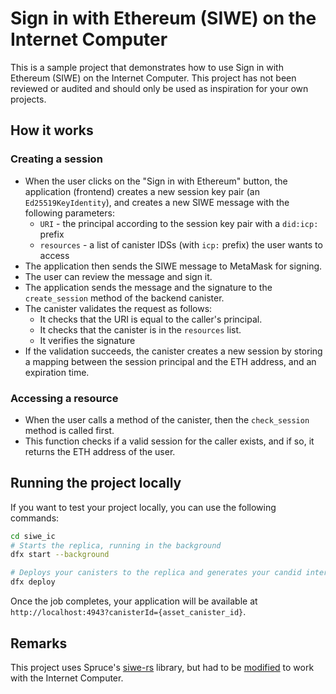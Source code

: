 # Sign in with Ethereum (SIWE) on the Internet Computer

This is a sample project that demonstrates how to use Sign in with Ethereum (SIWE) on the Internet Computer.
This project has not been reviewed or audited and should only be used as inspiration for your own projects.

## How it works

### Creating a session

- When the user clicks on the "Sign in with Ethereum" button, the application (frontend) creates a new session key pair (an `Ed25519KeyIdentity`), and creates a new SIWE message with the following parameters:
  - `URI` - the principal according to the session key pair with a `did:icp:` prefix
  - `resources` - a list of canister IDSs (with `icp:` prefix) the user wants to access
- The application then sends the SIWE message to MetaMask for signing.
- The user can review the message and sign it.
- The application sends the message and the signature to the `create_session` method of the backend canister.
- The canister validates the request as follows:
  - It checks that the URI is equal to the caller's principal.
  - It checks that the canister is in the `resources` list.
  - It verifies the signature
- If the validation succeeds, the canister creates a new session by storing a mapping between the session principal and the ETH address, and an expiration time.

### Accessing a resource

- When the user calls a method of the canister, then the `check_session` method is called first.
- This function checks if a valid session for the caller exists, and if so, it returns the ETH address of the user.

## Running the project locally

If you want to test your project locally, you can use the following commands:

```bash
cd siwe_ic
# Starts the replica, running in the background
dfx start --background

# Deploys your canisters to the replica and generates your candid interface
dfx deploy
```

Once the job completes, your application will be available at `http://localhost:4943?canisterId={asset_canister_id}`.

## Remarks

This project uses Spruce's [siwe-rs](https://github.com/spruceid/siwe-rs) library, but had to be [modified](https://github.com/domwoe/siwe-rs) to work with the Internet Computer.
